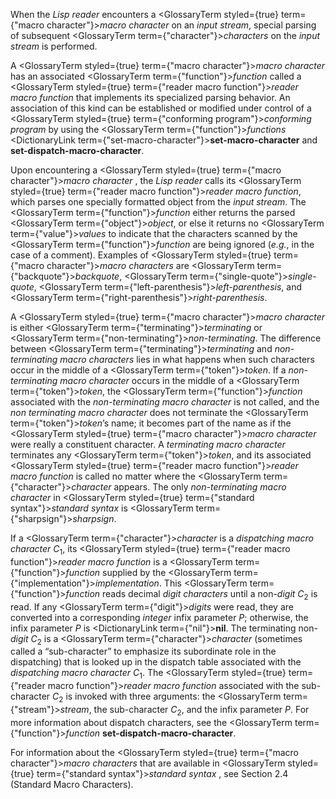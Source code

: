  



When the *Lisp reader* encounters a <GlossaryTerm styled={true} term={"macro character"}><i>macro character</i></GlossaryTerm> on an *input stream*, special parsing of subsequent <GlossaryTerm  term={"character"}><i>characters</i></GlossaryTerm> on the *input stream* is performed. 



A <GlossaryTerm styled={true} term={"macro character"}><i>macro character</i></GlossaryTerm> has an associated <GlossaryTerm  term={"function"}><i>function</i></GlossaryTerm> called a <GlossaryTerm styled={true} term={"reader macro function"}><i>reader macro function</i></GlossaryTerm> that implements its specialized parsing behavior. An association of this kind can be established or modified under control of a <GlossaryTerm styled={true} term={"conforming program"}><i>conforming program</i></GlossaryTerm> by using the <GlossaryTerm  term={"function"}><i>functions</i></GlossaryTerm> <DictionaryLink  term={"set-macro-character"}><b>set-macro-character</b></DictionaryLink> and **set-dispatch-macro-character**. 



Upon encountering a <GlossaryTerm styled={true} term={"macro character"}><i>macro character</i></GlossaryTerm> , the *Lisp reader* calls its <GlossaryTerm styled={true} term={"reader macro function"}><i>reader macro function</i></GlossaryTerm>, which parses one specially formatted object from the *input stream*. The <GlossaryTerm  term={"function"}><i>function</i></GlossaryTerm> either returns the parsed <GlossaryTerm  term={"object"}><i>object</i></GlossaryTerm>, or else it returns no <GlossaryTerm  term={"value"}><i>values</i></GlossaryTerm> to indicate that the characters scanned by the <GlossaryTerm  term={"function"}><i>function</i></GlossaryTerm> are being ignored (*e.g.*, in the case of a comment). Examples of <GlossaryTerm styled={true} term={"macro character"}><i>macro characters</i></GlossaryTerm> are <GlossaryTerm  term={"backquote"}><i>backquote</i></GlossaryTerm>, <GlossaryTerm  term={"single-quote"}><i>single-quote</i></GlossaryTerm>, <GlossaryTerm  term={"left-parenthesis"}><i>left-parenthesis</i></GlossaryTerm>, and <GlossaryTerm  term={"right-parenthesis"}><i>right-parenthesis</i></GlossaryTerm>. 



A <GlossaryTerm styled={true} term={"macro character"}><i>macro character</i></GlossaryTerm> is either <GlossaryTerm  term={"terminating"}><i>terminating</i></GlossaryTerm> or <GlossaryTerm  term={"non-terminating"}><i>non-terminating</i></GlossaryTerm>. The difference between <GlossaryTerm  term={"terminating"}><i>terminating</i></GlossaryTerm> and *non-terminating macro characters* lies in what happens when such characters occur in the middle of a <GlossaryTerm  term={"token"}><i>token</i></GlossaryTerm>. If a *non-terminating macro character* occurs in the middle of a <GlossaryTerm  term={"token"}><i>token</i></GlossaryTerm>, the <GlossaryTerm  term={"function"}><i>function</i></GlossaryTerm> associated with the *non-terminating macro character* is not called, and the *non terminating macro character* does not terminate the <GlossaryTerm  term={"token"}><i>token</i></GlossaryTerm>’s name; it becomes part of the name as if the <GlossaryTerm styled={true} term={"macro character"}><i>macro character</i></GlossaryTerm> were really a constituent character. A *terminating macro character* terminates any <GlossaryTerm  term={"token"}><i>token</i></GlossaryTerm>, and its associated <GlossaryTerm styled={true} term={"reader macro function"}><i>reader macro function</i></GlossaryTerm> is called no matter where the <GlossaryTerm  term={"character"}><i>character</i></GlossaryTerm> appears. The only *non-terminating macro character* in <GlossaryTerm styled={true} term={"standard syntax"}><i>standard syntax</i></GlossaryTerm> is <GlossaryTerm  term={"sharpsign"}><i>sharpsign</i></GlossaryTerm>. 



If a <GlossaryTerm  term={"character"}><i>character</i></GlossaryTerm> is a *dispatching macro character C*<sub>1</sub>, its <GlossaryTerm styled={true} term={"reader macro function"}><i>reader macro function</i></GlossaryTerm> is a <GlossaryTerm  term={"function"}><i>function</i></GlossaryTerm> supplied by the <GlossaryTerm  term={"implementation"}><i>implementation</i></GlossaryTerm>. This <GlossaryTerm  term={"function"}><i>function</i></GlossaryTerm> reads decimal *digit characters* until a non-*digit C*<sub>2</sub> is read. If any <GlossaryTerm  term={"digit"}><i>digits</i></GlossaryTerm> were read, they are converted into a corresponding *integer* infix parameter *P*; otherwise, the infix parameter *P* is <DictionaryLink  term={"nil"}><b>nil</b></DictionaryLink>. The terminating non-*digit C*<sub>2</sub> is a <GlossaryTerm  term={"character"}><i>character</i></GlossaryTerm> (sometimes called a “sub-character” to emphasize its subordinate role in the dispatching) that is looked up in the dispatch table associated with the *dispatching macro character C*<sub>1</sub>. The <GlossaryTerm styled={true} term={"reader macro function"}><i>reader macro function</i></GlossaryTerm> associated with the sub-character *C*<sub>2</sub> is invoked with three arguments: the <GlossaryTerm  term={"stream"}><i>stream</i></GlossaryTerm>, the sub-character *C*<sub>2</sub>, and the infix parameter *P*. For more information about dispatch characters, see the <GlossaryTerm  term={"function"}><i>function</i></GlossaryTerm> **set-dispatch-macro-character**. 



For information about the <GlossaryTerm styled={true} term={"macro character"}><i>macro characters</i></GlossaryTerm> that are available in <GlossaryTerm styled={true} term={"standard syntax"}><i>standard syntax</i></GlossaryTerm> , see Section 2.4 (Standard Macro Characters).  







